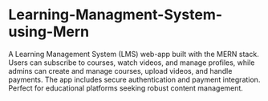 # Learning-Managment-System-using-Mern
A Learning Management System (LMS) web-app built with the MERN stack. Users can subscribe to courses, watch videos, and manage profiles, while admins can create and manage courses, upload videos, and handle payments. The app includes secure authentication and payment integration. Perfect for educational platforms seeking robust content management.
